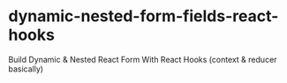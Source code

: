 # dynamic-nested-form-fields-react-hooks
Build Dynamic &amp; Nested React Form With React Hooks (context &amp; reducer basically)
